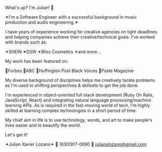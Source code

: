 What's up? I'm Julian! 👋

✶I'm a Software Engineer with a successful background in music production and audio engineering.✶

I have years of experience working for creative agencies on tight deadlines and helping companies achieve their creative/technical goals. I've worked with brands such as:

  ✶SHEIN
  ✶DSW 
  ✶Bliss Cosmetics
  ✶and more... 

 My work has been featured on:

  🌟Forbes
  🌟ABC
  🌟Huffington Post Black Voices
  🌟Paste Magazine


My diverse background of disciplines helps me creatively tackle problems as I'm used to shifting perspectives & skillsets to get the job done.

I'm experienced in object-oriented full stack development (Ruby On Rails, JavaScript, React) and integrating natural language processing/machine learning APIs. As is required in the fast-moving world of tech, I'm highly skilled at learning complex technologies in a short period of time.

My chief aim in life is to use technology, words, and art to make people's lives easier and to beautify the world.

Let's get it!

✶Julian Xavier Lozano✶
📲 (630)917-0690
📩 julianxlozano@gmail.com
